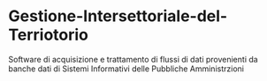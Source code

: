# Gestione-Intersettoriale-del-Terriotorio
Software di acquisizione e trattamento di flussi di dati provenienti da banche dati di Sistemi Informativi delle Pubbliche Amministrzioni
